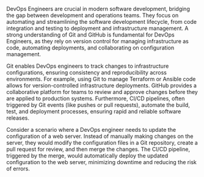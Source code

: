 DevOps Engineers are crucial in modern software development, bridging the gap between development and operations teams. They focus on automating and streamlining the software development lifecycle, from code integration and testing to deployment and infrastructure management. A strong understanding of Git and GitHub is fundamental for DevOps Engineers, as they rely on version control for managing infrastructure as code, automating deployments, and collaborating on configuration management.

Git enables DevOps engineers to track changes to infrastructure configurations, ensuring consistency and reproducibility across environments. For example, using Git to manage Terraform or Ansible code allows for version-controlled infrastructure deployments. GitHub provides a collaborative platform for teams to review and approve changes before they are applied to production systems. Furthermore, CI/CD pipelines, often triggered by Git events (like pushes or pull requests), automate the build, test, and deployment processes, ensuring rapid and reliable software releases.

Consider a scenario where a DevOps engineer needs to update the configuration of a web server. Instead of manually making changes on the server, they would modify the configuration files in a Git repository, create a pull request for review, and then merge the changes. The CI/CD pipeline, triggered by the merge, would automatically deploy the updated configuration to the web server, minimizing downtime and reducing the risk of errors.